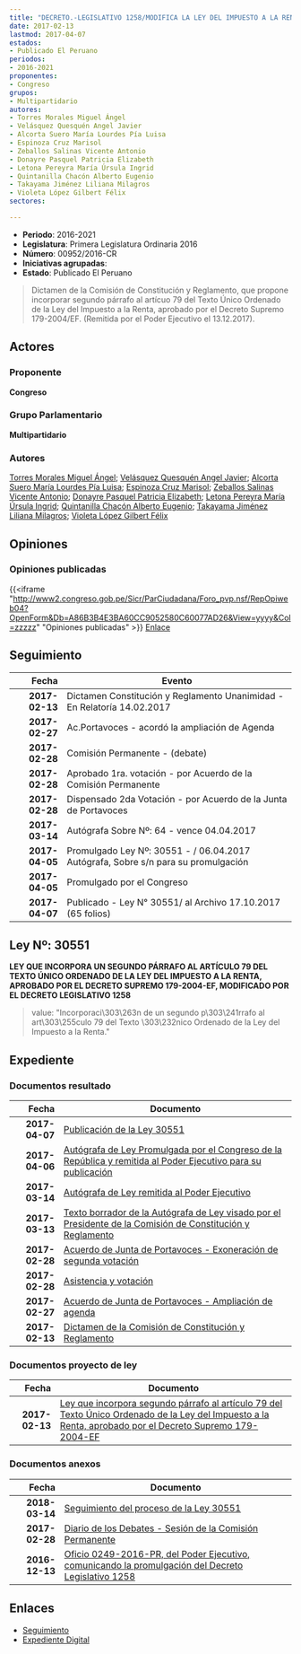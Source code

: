 ```yaml
---
title: "DECRETO.-LEGISLATIVO 1258/MODIFICA LA LEY DEL IMPUESTO A LA RENTA"
date: 2017-02-13
lastmod: 2017-04-07
estados:
- Publicado El Peruano
periodos:
- 2016-2021
proponentes:
- Congreso
grupos:
- Multipartidario
autores:
- Torres Morales Miguel Ángel
- Velásquez Quesquén Angel Javier
- Alcorta Suero María Lourdes Pía Luisa
- Espinoza Cruz Marisol
- Zeballos Salinas Vicente Antonio
- Donayre Pasquel Patricia Elizabeth
- Letona Pereyra María Úrsula Ingrid
- Quintanilla Chacón Alberto Eugenio
- Takayama Jiménez Liliana Milagros
- Violeta López Gilbert Félix
sectores:

---
```

- **Periodo**: 2016-2021
- **Legislatura**: Primera Legislatura Ordinaria 2016
- **Número**: 00952/2016-CR
- **Iniciativas agrupadas**: 
- **Estado**: Publicado El Peruano

> Dictamen de la Comisión de Constitución y Reglamento, que propone incorporar segundo párrafo al artícuo 79 del Texto Único Ordenado de la Ley del Impuesto a la Renta, aprobado por el Decreto Supremo 179-2004/EF. (Remitida por el Poder Ejecutivo el 13.12.2017).


## Actores

### Proponente

**Congreso**

### Grupo Parlamentario

**Multipartidario**

### Autores

[Torres Morales Miguel Ángel](mailto:mailto:mtorresm@congreso.gob.pe); [Velásquez Quesquén Angel Javier](mailto:mailto:jvelasquezq@congreso.gob.pe); [Alcorta Suero María Lourdes Pía Luisa](mailto:mailto:lalcorta@congreso.gob.pe); [Espinoza Cruz Marisol](mailto:mailto:mespinozac@congreso.gob.pe); [Zeballos Salinas Vicente Antonio](mailto:mailto:vzeballos@congreso.gob.pe); [Donayre Pasquel Patricia Elizabeth](mailto:mailto:pdonayre@congreso.gob.pe); [Letona Pereyra María Úrsula Ingrid](mailto:mailto:mletona@congreso.gob.pe); [Quintanilla Chacón Alberto Eugenio](mailto:mailto:aquintanilla@congreso.gob.pe); [Takayama Jiménez Liliana Milagros](mailto:mailto:ltakayama@congreso.gob.pe); [Violeta López Gilbert Félix](mailto:mailto:gvioleta@congreso.gob.pe)

## Opiniones

### Opiniones publicadas

{{<iframe "http://www2.congreso.gob.pe/Sicr/ParCiudadana/Foro_pvp.nsf/RepOpiweb04?OpenForm&Db=A86B3B4E3BA60CC9052580C60077AD26&View=yyyy&Col=zzzzz" "Opiniones publicadas" >}}
[Enlace](http://www2.congreso.gob.pe/Sicr/ParCiudadana/Foro_pvp.nsf/RepOpiweb04?OpenForm&Db=A86B3B4E3BA60CC9052580C60077AD26&View=yyyy&Col=zzzzz)


## Seguimiento

| Fecha | Evento |
|------:|--------|
| **2017-02-13** | Dictamen Constitución y Reglamento Unanimidad - En Relatoría 14.02.2017 |
| **2017-02-27** | Ac.Portavoces - acordó la ampliación de Agenda |
| **2017-02-28** | Comisión Permanente - (debate) |
| **2017-02-28** | Aprobado 1ra. votación - por Acuerdo de la Comisión Permanente |
| **2017-02-28** | Dispensado 2da Votación - por Acuerdo de la Junta de Portavoces |
| **2017-03-14** | Autógrafa Sobre Nº: 64 - vence 04.04.2017 |
| **2017-04-05** | Promulgado Ley Nº: 30551 - / 06.04.2017 Autógrafa, Sobre s/n para su promulgación |
| **2017-04-05** | Promulgado por el Congreso |
| **2017-04-07** | Publicado - Ley N° 30551/ al Archivo 17.10.2017 (65 folios) |

## Ley Nº: 30551

**LEY QUE INCORPORA UN SEGUNDO PÁRRAFO AL ARTÍCULO 79 DEL TEXTO ÚNICO ORDENADO DE LA LEY DEL IMPUESTO A LA RENTA, APROBADO POR EL DECRETO SUPREMO 179-2004-EF, MODIFICADO POR EL DECRETO LEGISLATIVO 1258**

> value: "Incorporaci\303\263n de un segundo p\303\241rrafo al art\303\255culo 79 del Texto \303\232nico Ordenado de la Ley del Impuesto a la Renta."


## Expediente

### Documentos resultado

| Fecha | Documento |
|------:|-----------|
| **2017-04-07** | [Publicación de la Ley 30551](http://www.leyes.congreso.gob.pe/Documentos/2016_2021/ADLP/Normas_Legales/30551-LEY.pdf) |
| **2017-04-06** | [Autógrafa de Ley Promulgada por el Congreso de la República y remitida al Poder Ejecutivo para su publicación](http://www.leyes.congreso.gob.pe/Documentos/2016_2021/Autografas/Ley_y_de_Resolucion_Legislativa/AU0095220170406.pdf) |
| **2017-03-14** | [Autógrafa de Ley remitida al Poder Ejecutivo](http://www.leyes.congreso.gob.pe/Documentos/2016_2021/Autografas/Ley_y_de_Resolucion_Legislativa/AU0095220170314.pdf) |
| **2017-03-13** | [Texto borrador de la Autógrafa de Ley visado por el Presidente de la Comisión de Constitución y Reglamento](http://w2kleg01.congreso.net/Sicr/TraDocEstProc/Contdoc03_2011.nsf/0/4f21ead4c5eb3c3a05258152004feeab/$FILE/BAU0095220170313.pdf) |
| **2017-02-28** | [Acuerdo de Junta de Portavoces - Exoneración de segunda votación](http://www.leyes.congreso.gob.pe/Documentos/2016_2021/Acuerdos/Junta_Portavoces/AJP0095220170228.pdf) |
| **2017-02-28** | [Asistencia y votación](http://www.leyes.congreso.gob.pe/Documentos/2016_2021/Asistencia_y_Votacion/Proyectos_de_Ley/AVCP0095220170228.pdf) |
| **2017-02-27** | [Acuerdo de Junta de Portavoces - Ampliación de agenda](http://www.leyes.congreso.gob.pe/Documentos/2016_2021/Acuerdos/Junta_Portavoces/AJP0095220170227.pdf) |
| **2017-02-13** | [Dictamen de la Comisión de Constitución y Reglamento](http://www.leyes.congreso.gob.pe/Documentos/2016_2021/Proyectos_de_Ley_y_de_Resoluciones_Legislativas/PL0095220170213..pdf) |

### Documentos proyecto de ley

| Fecha | Documento |
|------:|-----------|
| **2017-02-13** | [Ley que incorpora segundo párrafo al artículo 79 del Texto Único Ordenado de la Ley del Impuesto a la Renta, aprobado por el Decreto Supremo 179-2004-EF](http://www.leyes.congreso.gob.pe/Documentos/2016_2021/Proyectos_de_Ley_y_de_Resoluciones_Legislativas/PL0095220170213..pdf) |

### Documentos anexos

| Fecha | Documento |
|------:|-----------|
| **2018-03-14** | [Seguimiento del proceso de la Ley 30551](http://www.leyes.congreso.gob.pe/Documentos/2016_2021/Seguimiento_de_Proyectos_de_Ley/00952PL_20180314.pdf) |
| **2017-02-28** | [Diario de los Debates - Sesión de la Comisión Permanente](http://www2.congreso.gob.pe/Sicr/DiarioDebates/Publicad.nsf/SesionesPleno/05256D6E0073DFE9052580D600053FAA/$FILE/PER-2016-10.pdf) |
| **2016-12-13** | [Oficio 0249-2016-PR, del Poder Ejecutivo, comunicando la promulgación del Decreto Legislativo 1258](http://www.leyes.congreso.gob.pe/Documentos/2016_2021/Decretos/Legislativos/DL0125820161213.pdf) |

## Enlaces

- [Seguimiento](http://www2.congreso.gob.pe/Sicr/TraDocEstProc/CLProLey2016.nsf/f7fff46988ca05b1052578e100829cc7/1e109a55b06e4f00052580c600770b87?OpenDocument)
- [Expediente Digital](http://www2.congreso.gob.pe/Sicr/TraDocEstProc/CLProLey2016.nsf/f7fff46988ca05b1052578e100829cc7/1e109a55b06e4f00052580c600770b87?OpenDocument&Click=05257FB7005EB655.eb71d0cf91d8294e05256cdf006b5706/$Body/0.1C6C)

